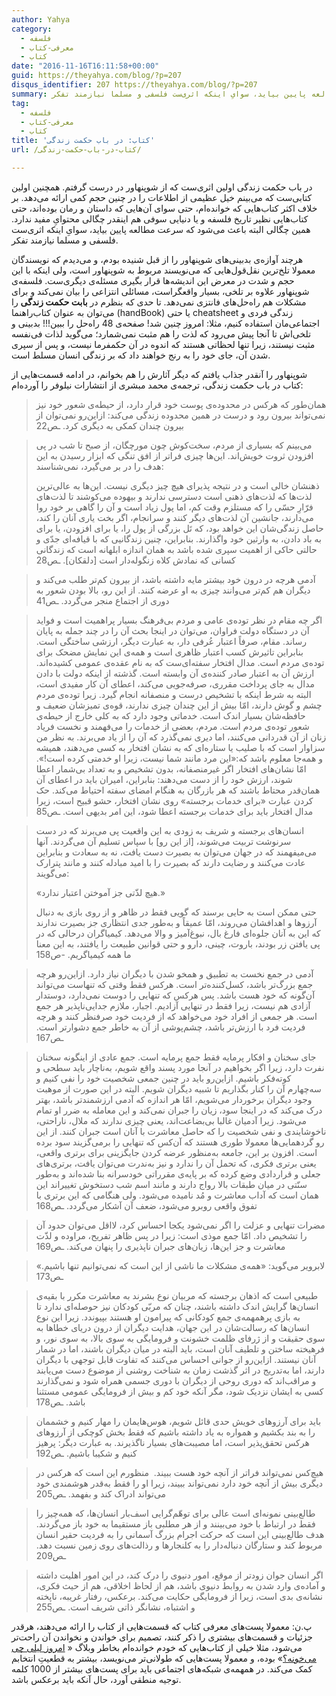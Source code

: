 ```yaml
---
author: Yahya
category:
  - فلسفه
  - معرفی-کتاب
  - کتاب
date: "2016-11-16T16:11:58+00:00"
guid: https://theyahya.com/blog/?p=207
disqus_identifier: 207 https://theyahya.com/blog/?p=207
summary: در باب حکمت زندگی اولین اثری‌ست که از شوپنهاور در درست گرفتم. همچنین اولین کتابی‌ست که می‌بینم خیل عظیمی از اطلاعات را در چنین حجم کمی ارائه می‌دهد. بر خلاف اکثر کتاب‌هایی که خوانده‌ام، حتی سوای آن‌هایی که داستان و رمان بوده‌اند، حتی کتاب‌هایی نظیر تاریخ فلسفه و یا دنیایی سوفی هم اینقدر چگالی محتوایِ مفید ندارد. همین چگالی البته باعث می‌شود که سرعت مطالعه پایین بیاید، سوایِ اینکه اثری‌ست فلسفی و مسلما نیازمند تفکر.
tag:
  - فلسفه
  - معرفی-کتاب
  - کتاب
title: 'کتاب: در باب حکمت زندگی'
url: /کتاب-در-باب-حکمت-زندگی/

---
```

در باب حکمت زندگی اولین اثری‌ست که از شوپنهاور در درست گرفتم. همچنین اولین کتابی‌ست که می‌بینم خیل عظیمی از اطلاعات را در چنین حجم کمی ارائه می‌دهد. بر خلاف اکثر کتاب‌هایی که خوانده‌ام، حتی سوای آن‌هایی که داستان و رمان بوده‌اند، حتی کتاب‌هایی نظیر تاریخ فلسفه و یا دنیایی سوفی هم اینقدر چگالی محتوایِ مفید ندارد. همین چگالی البته باعث می‌شود که سرعت مطالعه پایین بیاید، سوایِ اینکه اثری‌ست فلسفی و مسلما نیازمند تفکر.

هرچند آوازه‌ی بدبینی‌های شوپنهاور را از قبل شنیده بودم، و می‌دیدم که نویسندگان معمولا تلخ‌ترین نقل‌قول‌هایی که می‌نویسند مربوط به شوپنهاور است، ولی اینکه با این حجم و شدت در معرض این اندیشه‌ها قرار بگیری مسئله‌ی دیگری‌ست. فلسفه‌ی شوپنهاور علاوه بر تلخی،‌ بسیار واقعگراست، مسائلی انتزاعی را بیان نمی‌کند و برای مشکلات هم راه‌حل‌های فانتزی نمی‌دهد. تا حدی که بنظرم در **بابت حکمت زندگی** را می‌توان به عنوان کتاب‌راهنما (handBook) یا حتی cheatsheet زندگی فردی و اجتماعی‌مان استفاده کنیم، مثلا: امروز چنین شد! صفحه‌ی 48 راه‌حل را ببین!!! بدبینی و تلخی‌اش تا آنجا پیش می‌رود که لذت را هم مثبت نمی‌شمارد؛ می‌گوید لذات فی‌نفسه مثبت نیستند، زیرا تنها لحظاتی هستند که اندوه در آن حکمفرما نیست، و پس از سپری شدن آن، جای خود را به رنج خواهند داد که بر زندگی انسان مسلط است.

شوپنهاور را آنقدر جذاب یافتم که دیگر آثارش را هم بخوانم، در ادامه قسمت‌هایی از کتاب در باب حکمت زندگی، ترجمه‌ی محمد مبشری از انتشارات نیلوفر را آورده‌ام:

> همان‌طور که هرکس در محدوده‌ی پوست خود قرار دارد، از حیطه‌ی شعور خود نیز نمی‌تواند بیرون رود و درست در همین محدوده زندگی می‌کند: ازاین‌رو نمی‌توان از بیرون چندان کمکی به دیگری کرد. ـص22

> می‌بینم که بسیاری از مردم، سخت‌کوش چون مورچگان، از صبح تا شب در پی افزودن ثروت خویش‌اند. این‌ها چیزی فراتر از افق تنگی که ابزار رسیدن به این هدف را در بر می‌گیرد، نمی‌شناسند:
>
> ذهنشان خالی است و در نتیجه پذیرای هیچ چیز دیگری نیست. این‌‌ها به عالی‌ترین لذت‌ها که لذت‌های ذهنی است دسترسی ندارند و بیهوده می‌کوشند تا لذت‌های فرّارِ حسّی را که مستلزم وقت کم، اما پول زیاد است و آن را گاهی بر خود روا می‌دارند، جانشین آن لذت‌‌های دیگر کنند و سرانجام، اگر بخت یاری آنان را کند، حاصل زندگی‌شان این خواهد بود، که تَل بزرگی از پول را، یا برای افزودن، یا برای به باد دادن، به وارثین خود واگذارند. بنابراین، چنین زندگانیی که با قیافه‌ای جدّی و حالتی حاکی از اهمیت سپری شده باشد به همان اندازه ابلهانه است که زندگانی کسانی که نمادش کلاه زنگوله‌دار است \[دلقکان\]. ـص28

> آدمی هرچه در درون خود بیشتر مایه داشته باشد، از بیرون کم‌تر طلب می‌کند و دیگران هم کم‌تر می‌وانند چیزی به او عرضه کنند. از این رو، بالا بودن شعور به دوری از اجتماع منجر می‌گردد. ـص41

> اگر چه مقام در نظر توده‌ی عامی و مردم بی‌فرهنگ بسیار پراهمیت است و فواید آن در دستگاه دولت فراوان، می‌توان در اینجا بحث آن را در چند جمله به پایان رساند. مقام، صرفاً اعتبار عُرفی دار، به عبارت دیگر، ارزشی ساختگی است. بنابراین تاثیرش کسب اعتبار ظاهری است و همه‌ی این نمایش مضحک برای توده‌ی مردم است. مدال افتخار سفته‌ای‌ست که به نام عقده‌ی عمومی کشیده‌اند. ارزش آن به اعتبار صادر کننده‌ی آن وابسته است. گذشته از اینکه دولت با دادن مدال به جای پرداخت مقرری، صرفه‌جویی می‌کند، اعطای آن کار مفیدی است، البته به شرط اینکه با تشخیص درست و منصفانه انجام گیرد. زیرا توده‌ی مردم چشم و گوش دارند، امّا بیش از این چندان چیزی ندارند، قوه‌ی تمیزشان ضعیف و حافظه‌شان بسیار اندک است. خدماتی وجود دارد که به کلی خارج از حیطه‌ی شعور توده‌ی مردم است. مردم، بعضی از خدمات را می‌فهمند و نخست فریاد زنان از آن قدردانی می‌کنند، اما دیری نمی‌گذرد که آن را از یاد می‌برند. به نظر من سزاوار است که با صلیب یا ستاره‌ای که به نشان افتخار به کسی می‌دهند، همیشه و همه‌جا معلوم باشد که:‌«این مرد مانند شما نیست، زیرا او خدمتی کرده است!». امّا نشان‌های افتخار اگر غیرمنصفانه، بدون تشخیص و به تعداد بی‌شمار اعطا شوند، ارزش خود را از دست می‌دهند: بنابراین، امیران باید در اعطای آن همان‌قدر محتاط باشند که هر بازرگان به هنگام امضای سفته احتیاط می‌کند. حک کردن عبارت «برای خدمات برجسته» روی نشان افتخار، حشو قبیح است، زیرا مدال افتخار باید برای خدمات برجسته اعطا شود، این امر بدیهی است. ـص85

> انسان‌های برجسته و شریف به زودی به این واقعیت پی‌ می‌برند که در دست سرنوشت تربیت می‌شوند، \[از این رو\] با سپاس تسلیم آن می‌گردند. آنها می‌میفهمند که در جهان می‌توان به بصیرت دست یافت، نه به سعادت و بنابراین عادت می‌کنند و رضایت دارند که بصیرت را با امید مبادله کنند و مانند پترارک می‌گویند:
>
> «هیچ لذّتی جز آموختن اعتبار ندارد.»
>
> حتی ممکن است به حایی برسند که گویی فقط در ظاهر و از روی بازی به دنبال آرزو‌ها و اهدافشان می‌روند، امّا عمیقاً و به‌طور جدی انتظاری جز بصیرت ندارند که این به آنان جلوه‌ای فارغ بال، نبوغ‌آمیز و والا می‌دهد. کیمیاگران درحالی که در پی یافتن زر بودند، باروت، چینی، دارو و حتی قوانین طبیعت را یافتند، به این معنا ما همه کیمیاگریم. -ص158

> آدمی در جمع نخست به تطبیق و همخو شدن با دیگران نیاز دارد. ازاین‌رو هرچه جمع بزرگ‌تر باشد، کسل‌کننده‌تر است. هرکس فقط وقتی که تنهاست می‌تواند آن‌گونه که خود هست باشد. پس هرکس که تنهایی را دوست نمی‌دارد، دوستدار آزادی هم نیست، زیرا فقط در تنهایی آزادیم. اجبار، ملازم جدایی‌ناپذیر هر جمع است. هر جمعی از افراد خود می‌خواهد که از فردیت خود صرفنظر کنند و هرچه فردیت فرد با ارزش‌تر باشد، چشم‌پوشی از آن به خاطر جمع دشوارتر است. ـص167

> جای سخنان و افکار پرمایه فقط جمع پرمایه است. جمع عادی از اینگونه سخنان نفرت دارد، زیرا اگر بخواهیم در آنجا مورد پسند واقع شویم، به‌ناچار باید سطحی و کوته‌فکر باشیم. ازاین‌رو باید در چنین جمعی شخصیت خود را نفی کنیم و سه‌چهارم آن را کنار بگذاریم تا شبیه دیگران شویم. البته در این صورت از موهبت وجود دیگران برخوردار می‌شویم، امّا هر اندازه که آدمی ارزشمند‌تر باشد، بهتر درک می‌کند که در اینجا سود، زیان را جبران نمی‌کند و این معامله به ضرر او تمام می‌شود. زیرا آدمیان غالبا بی‌بضاعت‌اند، یعنی چیزی ندارند که ملال، ناراحتی، ناخوشایندی و نفی شخصیت را که حاصل معاشرت با آنان است جبران کنند. از این رو گردهمایی‌ها معمولا طوری هستند که آن‌کس که تنهایی را برمی‌گزیند سود برده است. افزون بر این، جامعه به‌منظور عرضه کردن جایگزینی برای برتری واقعی، یعنی برتری فکری، که تحمل آن را ندارد و نیز به‌ندرت می‌توان یافت، برتری‌های جعلی و قراردادی وضع کرده که بر پایه‌ی مقرراتی خودسرانه بنا شده‌اند و به‌طور سنّتی در میان طبقات بالا رواج دارند و مانند اسم شب دستخوش تغییر‌اند این همان است که آداب معاشرت و مُد نامیده می‌شود. ولی هنگامی که این برتری با تفوق واقعی روبرو می‌شود، ضعف آن آشکار می‌گردد. ـص168

> مضرات تنهایی و عزلت را اگر نمی‌شود یکجا احساس کرد، لااقل می‌توان حدود آن را تشخیص داد. امّا جمع موذی است: زیرا در پس ظاهر تفریح، مراوده و لذّت‌ معاشرت و جز این‌ها، زیان‌های جبران ناپذیری را پنهان می‌کند. ـص169

> لابرویر می‌گوید:‌ «همه‌ی مشکلات ما ناشی از این است که نمی‌توانیم تنها باشیم.» ـص173

> طبیعی است که اذهان برجسته که مربیان نوع بشرند به معاشرت مکرر با بقیه‌ی انسان‌ها گرایش اندک داشته باشند، چنان که مربّی کودکان نیز حوصله‌ای ندارد تا به بازی پرهمهمه‌ی جمع کودکانی که پیرامون او هستند بپیوندد. زیرا این نوع انسان‌ها که رسالت‌شان در این جهان، هدایت دیگران از درون دریای خطاها به سوی حقیقت و از ژرفای ظلمت خشونت و فرومایگی به سوی بالا، به سوی نور، و فرهیخته ساختن و تلطیف آنان است، باید البته در میان دیگران باشند، اما در شمار آنان نیستند. ازاین‌رو از جوانی احساس می‌کنند که تفاوت قابل توجهی با دیگران دارند، اما به‌تدریج در اثر گذشت زمان به شناخت روشنی از موضوع دست می‌یابند و مراقب‌اند که دوری روحی از دیگران با دوری جسمی همراه شود و نمی‌گذارند کسی به ایشان نزدیک شود، مگر آنکه خود کم و بیش از فرومایگی عمومی مستثنا باشد. ـص178

> باید برای آرزوهای خویش حدی قائل شویم، هوس‌هایمان را مهار کنیم و خشممان را به بند بکشیم و همواره به یاد داشته باشیم که فقط بخش کوچکی از آرزو‌های هرکس تحقق‌پذیر است، اما مصیبت‌های بسیار ناگذیرند. به عبارت دیگر:‌ پرهیز کنیم و شکیبا باشیم. ـص192

> هیچ‌کس نمی‌تواند فراتر از آنچه خود هست ببیند.  منظورم این است که هرکس در دیگری بیش از آنچه خود دارد نمی‌تواند ببیند، زیرا او را فقط به‌قدر هوشمندی خود می‌تواند ادراک کند و بفهمد. ـص205

> طالع‌بینی نمونه‌ای است عالی برای توهّم‌گرایی اسف‌بار انسان‌ها، که همه‌چیز را فقط در ارتباط با خود می‌بینند و از هر مطلبی باز مستقیما به خود باز می‌گردند. هدف طالع‌بینی این است که حرکت اجرام بزرگ آسمانی را به فردیت حقیر انسان مربوط کند و ستارگان دنباله‌دار را به کلنجارها و رذالت‌های روی زمین نسبت دهد. ـص209

> اگر انسان جوان زودتر از موقع، امور دنیوی را درک کند، در این امور اهلیت داشته و آماده‌ی وارد شدن به روابط دنیوی باشد، هم از لحاظ اخلاقی، هم از حیث فکری، نشانه‌ی بدی است، زیرا از فرومایگی حکایت می‌کند. برعکس، رفتار غریبه، ناپخته و اشتباه، نشانگر ذاتی شریف است. ـص255

پ.ن:‌ معمولا پست‌های معرفی کتاب که قسمت‌هایی از کتاب را ارائه می‌دهند، هرقدر جزئیات و قسمت‌های بیشتری را ذکر کنند، تصمیم برای خواندن و نخواندن آن راحت‌تر می‌شود، مثلا خیلی از کتاب‌هایی که خودم خوانده‌ام بخاطر وبلاگ « [امروز لیلی چی می‌خونه؟](http://whatlilireadstoday.persianblog.ir/)» بوده، و معمولا پست‌هایی که طولانی‌تر می‌نویسد، بیشتر به قطعیتِ انتخابم کمک می‌کند. در همهمه‌ی شبکه‌های اجتماعی باید برای پست‌های بیشتر از 1000 کلمه توجیه منطقی آورد، حال آنکه باید برعکس باشد.
